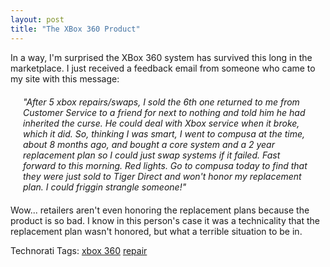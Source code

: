 ```yaml
---
layout: post
title: "The XBox 360 Product"
---
```


<p>In a way, I'm surprised the XBox 360 system has survived this long in the marketplace.  I just received a feedback email from someone who came to my site with this message:</p>
<p style="margin: 20px"><em>"After 5 xbox repairs/swaps, I sold the 6th one returned to me from Customer Service to a friend for next to nothing and told him he had inherited the curse.  He could deal with Xbox service when it broke, which it did.  So, thinking I was smart, I went to compusa at the time, about 8 months ago, and bought a core system and a 2 year replacement plan so I could just swap systems if it failed.  Fast forward to this morning.  Red lights.  Go to compusa today to find that they were just sold to Tiger Direct and won't honor my replacement plan. I could friggin strangle someone!"</em></p>
<p>Wow... retailers aren't even honoring the replacement plans because the product is so bad.  I know in this person's case it was a technicality that the replacement plan wasn't honored, but what a terrible situation to be in.</p>
<div class="tags" id="scid:0767317B-992E-4b12-91E0-4F059A8CECA8:f6c8bd2e-a19c-4c96-8fa3-6fd2954b1f3b">Technorati Tags: <a href="http://technorati.com/tags/xbox%20360" rel="tag" target="_blank">xbox 360</a> <a href="http://technorati.com/tags/repair" rel="tag" target="_blank">repair</a></div> 
